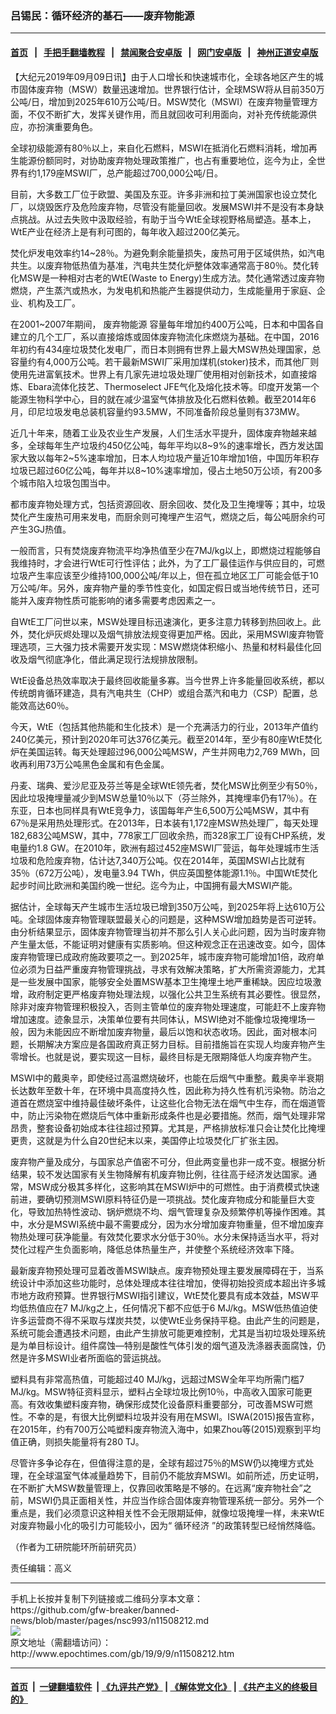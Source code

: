 ### 吕锡民：循环经济的基石——废弃物能源
------------------------

#### [首页](https://github.com/gfw-breaker/banned-news/blob/master/README.md) &nbsp;&nbsp;|&nbsp;&nbsp; [手把手翻墙教程](https://github.com/gfw-breaker/guides/wiki) &nbsp;&nbsp;|&nbsp;&nbsp; [禁闻聚合安卓版](https://github.com/gfw-breaker/bn-android) &nbsp;&nbsp;|&nbsp;&nbsp; [网门安卓版](https://github.com/oGate2/oGate) &nbsp;&nbsp;|&nbsp;&nbsp; [神州正道安卓版](https://github.com/SzzdOgate/update) 



<div><p>
 【大纪元2019年09月09日讯】由于人口增长和快速城市化，全球各地区产生的城市固体废弃物（MSW）数量迅速增加。世界银行估计，全球MSW将从目前350万公吨/日，增加到2025年610万公吨/日。MSW焚化（MSWI）在废弃物量管理方面，不仅不断扩大，发挥关键作用，而且就回收可利用面向，对补充传统能源供应，亦扮演重要角色。
</p>
<p>
 全球初级能源有80％以上，来自化石燃料，MSWI在抵消化石燃料消耗，增加再生能源份额同时，对协助废弃物处理政策推广，也占有重要地位，迄今为止，全世界有约1,179座MSWI厂，总产能超过700,000公吨/日。
</p>
<p>
 目前，大多数工厂位于欧盟、美国及东亚。许多非洲和拉丁美洲国家也设立焚化厂，以烧毁医疗及危险废弃物，尽管没有能量回收。发展MSWI并不是没有本身缺点挑战。从过去失败中汲取经验，有助于当今WtE全球视野格局塑造。基本上，WtE产业在经济上是有利可图的，每年收入超过200亿美元。
</p>
<p>
 焚化炉发电效率约14~28％。为避免剩余能量损失，废热可用于区域供热，如汽电共生。以废弃物低热值为基准，汽电共生焚化炉整体效率通常高于80％。焚化转化MSW是一种相对古老的WtE(Waste to Energy)生成方法。焚化通常透过废弃物燃烧，产生蒸汽或热水，为发电机和热能产生器提供动力，生成能量用于家庭、企业、机构及工厂。
</p>
<p>
 在2001~2007年期间，
 <ok href="http://www.epochtimes.com/gb/tag/%E5%BA%9F%E5%BC%83%E7%89%A9%E8%83%BD%E6%BA%90.html">
  废弃物能源
 </ok>
 容量每年增加约400万公吨，日本和中国各自建立的几个工厂，系以直接熔炼或固体废弃物流化床燃烧为基础。在中国，2016年初约有434座垃圾焚化发电厂，而日本则拥有世界上最大MSW热处理国家，总容量约有4,000万公吨。若干最新MSWI厂采用加煤机(stoker)技术，而其他厂则使用先进富氧技术。世界上有几家先进垃圾处理厂使用相对创新技术，如直接熔炼、Ebara流体化技艺、Thermoselect JFE气化及熔化技术等。印度开发第一个能源生物科学中心，目的就在减少温室气体排放及化石燃料依赖。截至2014年6月，印尼垃圾发电总装机容量约93.5MW，不同准备阶段总量则有373MW。
</p>
<p>
 近几十年来，随着工业及农业生产发展，人们生活水平提升，固体废弃物越来越多，全球每年生产垃圾约450亿公吨，每年平均以8~9%的速率增长，西方发达国家大致以每年2~5%速率增加，日本人均垃圾产量近10年增加1倍，中国历年积存垃圾已超过60亿公吨，每年并以8~10%速率增加，侵占土地50万公顷，有200多个城市陷入垃圾包围当中。
</p>
<p>
 都市废弃物处理方式，包括资源回收、厨余回收、焚化及卫生掩埋等；其中，垃圾焚化产生废热可用来发电，而厨余则可掩埋产生沼气，燃烧之后，每公吨厨余约可产生3GJ热值。
</p>
<p>
 一般而言，只有焚烧废弃物流平均净热值至少在7MJ/kg以上，即燃烧过程能够自我维持时，才会进行WtE可行性评估；此外，为了工厂最佳运作与供应目的，可燃垃圾产生率应该至少维持100,000公吨/年以上，但在孤立地区工厂可能会低于10万公吨/年。另外，废弃物产量的季节性变化，如国定假日或当地传统节日，还可能并入废弃物性质可能影响的诸多需要考虑因素之一。
</p>
<p>
 自WtE工厂问世以来，MSW处理目标迅速演化，更多注意力转移到热回收上。此外，焚化炉灰烬处理以及烟气排放法规变得更加严格。因此，采用MSWI废弃物管理选项，三大强力技术需要开发实现：MSW燃烧体积缩小、热量和材料最佳化回收及烟气彻底净化，借此满足现行法规排放限制。
</p>
<p>
 WtE设备总热效率取决于最终回收能量多寡。当今世界上许多能量回收系统，都以传统朗肯循环建造，具有汽电共生（CHP）或组合蒸汽和电力（CSP）配置，总能效高达60％。
</p>
<p>
 今天，WtE（包括其他热能和生化技术）是一个充满活力的行业，2013年产值约240亿美元，预计到2020年可达376亿美元。截至2014年，至少有80座WtE焚化炉在美国运转。每天处理超过96,000公吨MSW，产生并网电力2,769 MWh，回收再利用73万公吨黑色金属和有色金属。
</p>
<p>
 丹麦、瑞典、爱沙尼亚及芬兰等是全球WtE领先者，焚化MSW比例至少有50％，因此垃圾掩埋量减少到MSW总量10％以下（芬兰除外，其掩埋率仍有17％）。在东亚，日本也同样具有WtE竞争力，该国每年产生6,500万公吨MSW，其中有67％是采用热处理形式。在2013年，日本装有1,172座MSW热处理厂，每天处理182,683公吨MSW，其中，778家工厂回收余热，而328家工厂设有CHP系统，发电量约1.8 GW。在2010年，欧洲有超过452座MSWI厂营运，每年处理城市生活垃圾和危险废弃物，估计达7,340万公吨。仅在2014年，英国MSWI占比就有35％（672万公吨），发电量3.94 TWh，供应英国整体能源1.1％。中国WtE焚化起步时间比欧洲和美国约晚一世纪。迄今为止，中国拥有最大MSWI产能。
</p>
<p>
 据估计，全球每天产生城市生活垃圾已增到350万公吨，到2025年将上达610万公吨。全球固体废弃物管理联盟最关心的问题是，这种MSW增加趋势是否可逆转。由分析结果显示，固体废弃物管理当初并不那么引人关心此问题，因为当时废弃物产生量太低，不能证明对健康有实质影响。但这种观念正在迅速改变。如今，固体废弃物管理已成政府施政要项之一。到2025年，城市废弃物可能增加1倍，政府单位必须为日益严重废弃物管理挑战，寻求有效解决策略，扩大所需资源能力，尤其是一些发展中国家，能够安全处置MSW基本卫生掩埋土地严重稀缺。因应垃圾激增，政府制定更严格废弃物处理法规，以强化公共卫生系统有其必要性。很显然，除非对废弃物管理积极投入，否则主管单位的废弃物处理速度，可能赶不上废弃物增加速度。迹象显示，决策单位要有共同体认，MSWI绝对不能像垃圾掩埋场一般，因为未能因应不断增加废弃物量，最后以饱和状态收场。因此，面对根本问题，长期解决方案应是各国政府真正努力目标。目前措施旨在实现人均废弃物产生零增长。也就是说，要实现这一目标，最终目标是无限期降低人均废弃物产生。
</p>
<p>
 MSWI中的戴奥辛，即使经过高温燃烧破坏，也能在后烟气中重整。戴奥辛半衰期长达数年至数十年，在环境中具高度持久性，因此称为持久性有机污染物。防治之道首在燃烧室中维持最佳破坏条件，让这些化合物无法在烟气中生存，而在烟道管中，防止污染物在燃烧后气体中重新形成条件也是必要措施。然而，烟气处理非常昂贵，整套设备初始成本往往超过预算。尤其是，严格排放标准只会让焚化比掩埋更贵，这就是为什么自20世纪末以来，美国停止垃圾焚化厂扩张主因。
</p>
<p>
 废弃物产量及成分，与国家总产值密不可分，但此两变量也非一成不变。根据分析结果，较不发达国家有关生物降解有机废弃物比例，往往高于经济发达国家。通常，MSW成分极其多样化，这影响其在MSWI炉中的可燃性。由于消费模式快速前进，要确切预测MSWI原料特征仍是一项挑战。焚化废弃物成分和能量巨大变化，导致加热特性波动、锅炉燃烧不均、烟气管理复杂及频繁停机等操作困难。其中，水分是MSWI系统中最不需要成分，因为水分增加废弃物重量，但不增加废弃物热处理可获净能量。有效焚化要求水分低于30％。水分未保持适当水平，将对焚化过程产生负面影响，降低总体热量生产，并使整个系统经济效率下降。
</p>
<p>
 最新废弃物预处理可显着改善MSWI缺点。废弃物预处理主要发展障碍在于，当系统设计中添加这些功能时，总体处理成本往往增加，使得初始投资成本超出许多城市地方政府预算。世界银行MSWI指引建议，WtE焚化要具有成本效益，MSW平均低热值应在7 MJ/kg之上，任何情况下都不应低于6 MJ/kg。MSW低热值迫使许多运营商不得不采取与煤炭共焚，以使WtE业务保持平稳。由此产生的问题是，系统可能会遭遇技术问题，由此产生排放可能更难控制，尤其是当初垃圾处理系统是为单目标设计。组件腐蚀—特别是酸性气体引发的烟气道及洗涤器表面腐蚀，仍然是许多MSWI业者所面临的营运挑战。
</p>
<p>
 塑料具有非常高热值，可能超过40 MJ/kg，远超过MSW全年平均所需门槛7 MJ/kg。MSW特征资料显示，塑料占全球垃圾比例10％，中高收入国家可能更高。有效收集塑料废弃物，确保形成焚化设备原料重要部分，可改善MSW可燃性。不幸的是，有很大比例塑料垃圾并没有用在MSWI。ISWA(2015)报告宣称，在2015年，约有700万公吨塑料废弃物流入海中，如果Zhou等(2015)观察到平均值正确，则损失能量将有280 TJ。
</p>
<p>
 尽管许多争论存在，但值得注意的是，全球有超过75％的MSW仍以掩埋方式处理，在全球温室气体减量趋势下，目前仍不能放弃MSWI。如前所述，历史证明，在不断扩大MSW数量管理上，仅靠回收策略是不够的。在远离“废弃物社会”之前，MSWI仍具正面相关性，并应当作综合固体废弃物管理系统一部分。另外一个重点是，我们必须意识这种相关性不会无限期延伸，就像垃圾掩埋一样，未来WtE对废弃物最小化的吸引力可能较小，因为“
 <ok href="http://www.epochtimes.com/gb/tag/%E5%BE%AA%E7%8E%AF%E7%BB%8F%E6%B5%8E.html">
  循环经济
 </ok>
 ”的政策转型已经悄然降临。
</p>
<p>
 （作者为工研院能环所前研究员）
</p>
<p>
 责任编辑：高义
</p>
</div>
<hr/>
手机上长按并复制下列链接或二维码分享本文章：<br/>
https://github.com/gfw-breaker/banned-news/blob/master/pages/nsc993/n11508212.md <br/>
<a href='https://github.com/gfw-breaker/banned-news/blob/master/pages/nsc993/n11508212.md'><img src='https://github.com/gfw-breaker/banned-news/blob/master/pages/nsc993/n11508212.md.png'/></a> <br/>
原文地址（需翻墙访问）：http://www.epochtimes.com/gb/19/9/9/n11508212.htm


------------------------
#### [首页](https://github.com/gfw-breaker/banned-news/blob/master/README.md) &nbsp;|&nbsp; [一键翻墙软件](https://github.com/gfw-breaker/nogfw/blob/master/README.md) &nbsp;| [《九评共产党》](https://github.com/gfw-breaker/9ping.md/blob/master/README.md#九评之一评共产党是什么) | [《解体党文化》](https://github.com/gfw-breaker/jtdwh.md/blob/master/README.md) | [《共产主义的终极目的》](https://github.com/gfw-breaker/gczydzjmd.md/blob/master/README.md)


<img src='http://gfw-breaker.win/banned-news/pages/nsc993/n11508212.md' width='0px' height='0px'/>
